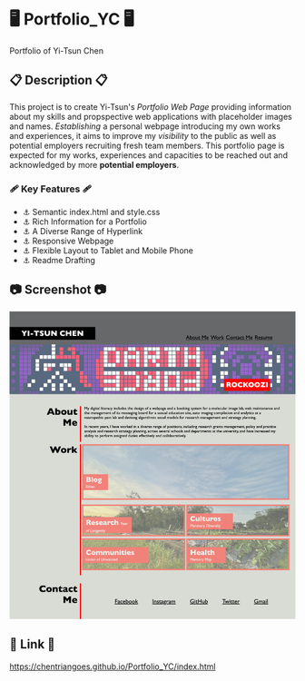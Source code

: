 # 🖥 Portfolio_YC 🖥

Portfolio of Yi-Tsun Chen

## 📋 Description 📋

This project is to create Yi-Tsun's *Portfolio Web Page* providing information about my skills and propspective web applications with placeholder images and names. *Establishing* a personal webpage introducing my own works and experiences, it aims to improve my *visibility* to the public as well as potential employers recruiting fresh team members. This portfolio page is expected for my works, experiences and capacities to be reached out and acknowledged by more **potential employers**.

### 🩹 Key Features 🩹

+ ⚓ Semantic index.html and style.css
+ ⚓ Rich Information for a Portfolio
+ ⚓ A Diverse Range of Hyperlink
+ ⚓ Responsive Webpage
+ ⚓ Flexible Layout to Tablet and Mobile Phone
+ ⚓ Readme Drafting

## 📷 Screenshot 📷 

<img src="images/Portfolio_YC.png" alt="A screenshot of the Yi-Tsun's Portfolio Responsive Page Shocasing Web Applications." />

## 🔗 Link 🔗

https://chentriangoes.github.io/Portfolio_YC/index.html
